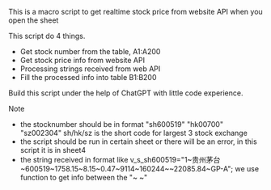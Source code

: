 This is a macro script to get realtime stock price from website API when you open the sheet

This script do 4 things. 
- Get stock number from the table, A1:A200
- Get stock price info from website API
- Processing strings received from web API
- Fill the processed info into table B1:B200

Build this script under the help of ChatGPT with little code experience.

Note
- the stocknumber should be in format "sh600519" "hk00700" "sz002304"
  sh/hk/sz is the short code for largest 3 stock exchange
- the script should be run in certain sheet or there will be an error, in this script it is in sheet4
- the string received in format like v_s_sh600519="1\~贵州茅台\~600519\~1758.15\~8.15\~0.47\~9114\~160244\~\~22085.84\~GP-A";
  we use function to get info between the "~ ~"

